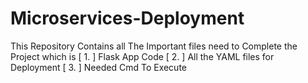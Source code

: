 # Microservices-Deployment
This Repository Contains all The Important files need to Complete the Project which is [ 1. ] Flask App Code [ 2. ] All the YAML files for Deployment [ 3. ] Needed Cmd To Execute
